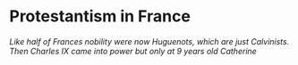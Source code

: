 # Protestantism in France

###### Like half of Frances nobility were now Huguenots, which are just Calvinists. Then Charles IX came into power but only at 9 years old Catherine